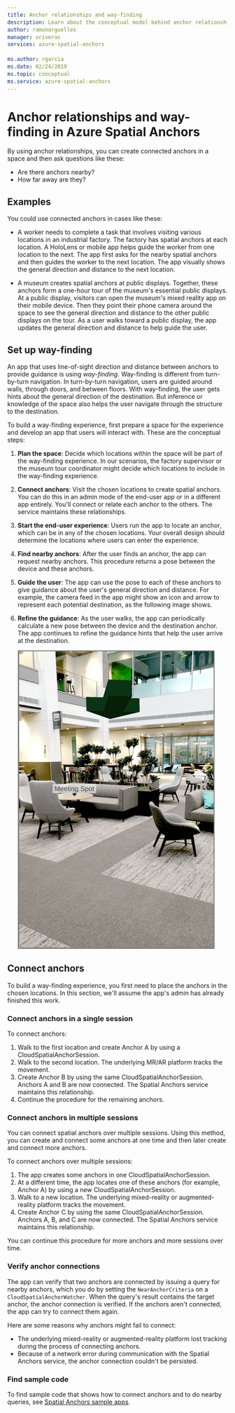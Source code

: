 ```yaml
---
title: Anchor relationships and way-finding
description: Learn about the conceptual model behind anchor relationships. Learn to connect anchors within a space and to use the Nearby API to fulfill a way-finding scenario.
author: ramonarguelles
manager: vriveras
services: azure-spatial-anchors

ms.author: rgarcia
ms.date: 02/24/2019
ms.topic: conceptual
ms.service: azure-spatial-anchors
---
```

# Anchor relationships and way-finding in Azure Spatial Anchors

By using anchor relationships, you can create connected anchors in a space and then ask questions like these:

* Are there anchors nearby?
* How far away are they?

## Examples

You could use connected anchors in cases like these:

* A worker needs to complete a task that involves visiting various locations in an industrial factory. The factory has spatial anchors at each location. A HoloLens or mobile app helps guide the worker from one location to the next. The app first asks for the nearby spatial anchors and then guides the worker to the next location. The app visually shows the general direction and distance to the next location.

* A museum creates spatial anchors at public displays. Together, these anchors form a one-hour tour of the museum's essential public displays. At a public display, visitors can open the museum's mixed reality app on their mobile device. Then they point their phone camera around the space to see the general direction and distance to the other public displays on the tour. As a user walks toward a public display, the app updates the general direction and distance to help guide the user.

## Set up way-finding

An app that uses line-of-sight direction and distance between anchors to provide guidance is using *way-finding*. Way-finding is different from turn-by-turn navigation. In turn-by-turn navigation, users are guided around walls, through doors, and between floors. With way-finding, the user gets hints about the general direction of the destination. But inference or knowledge of the space also helps the user navigate through the structure to the destination.

To build a way-finding experience, first prepare a space for the experience and develop an app that users will interact with. These are the conceptual steps:

1. **Plan the space**: Decide which locations within the space will be part of the way-finding experience. In our scenarios, the factory supervisor or the museum tour coordinator might decide which locations to include in the way-finding experience.
2. **Connect anchors**: Visit the chosen locations to create spatial anchors. You can do this in an admin mode of the end-user app or in a different app entirely. You'll connect or relate each anchor to the others. The service maintains these relationships.
3. **Start the end-user experience**: Users run the app to locate an anchor, which can be in any of the chosen locations. Your overall design should determine the locations where users can enter the experience.
4. **Find nearby anchors**: After the user finds an anchor, the app can request nearby anchors. This procedure returns a pose between the device and these anchors.
5. **Guide the user**: The app can use the pose to each of these anchors to give guidance about the user's general direction and distance. For example, the camera feed in the app might show an icon and arrow to represent each potential destination, as the following image shows.
6. **Refine the guidance**: As the user walks, the app can periodically calculate a new pose between the device and the destination anchor. The app continues to refine the guidance hints that help the user arrive at the destination.

    ![An example of how an app can show way-finding guidance](./media/meeting-spot.png)

## Connect anchors

To build a way-finding experience, you first need to place the anchors in the chosen locations. In this section, we'll assume the app's admin has already finished this work.

### Connect anchors in a single session

To connect anchors:

1. Walk to the first location and create Anchor A by using a CloudSpatialAnchorSession.
2. Walk to the second location. The underlying MR/AR platform tracks the movement.
3. Create Anchor B by using the same CloudSpatialAnchorSession. Anchors A and B are now connected. The Spatial Anchors service maintains this relationship.
4. Continue the procedure for the remaining anchors.

### Connect anchors in multiple sessions

You can connect spatial anchors over multiple sessions. Using this method, you can create and connect some anchors at one time and then later create and connect more anchors.

To connect anchors over multiple sessions:

1. The app creates some anchors in one CloudSpatialAnchorSession.
2. At a different time, the app locates one of these anchors (for example, Anchor A) by using a new CloudSpatialAnchorSession.
3. Walk to a new location. The underlying mixed-reality or augmented-reality platform tracks the movement.
4. Create Anchor C by using the same CloudSpatialAnchorSession. Anchors A, B, and C are now connected. The Spatial Anchors service maintains this relationship.

You can continue this procedure for more anchors and more sessions over time.

### Verify anchor connections

The app can verify that two anchors are connected by issuing a query for nearby anchors, which you do by setting the `NearAnchorCriteria` on a `CloudSpatialAnchorWatcher`. When the query's result contains the target anchor, the anchor connection is verified. If the anchors aren't connected, the app can try to connect them again.

Here are some reasons why anchors might fail to connect:

* The underlying mixed-reality or augmented-reality platform lost tracking during the process of connecting anchors.
* Because of a network error during communication with the Spatial Anchors service, the anchor connection couldn't be persisted.

### Find sample code

To find sample code that shows how to connect anchors and to do nearby queries, see [Spatial Anchors sample apps](https://github.com/Azure/azure-spatial-anchors-samples).
